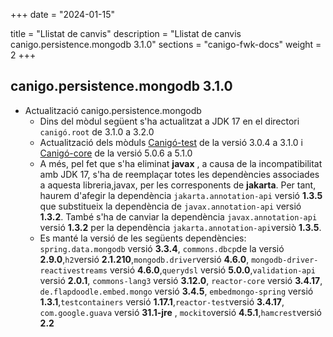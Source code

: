 +++
date        = "2024-01-15"

title       = "Llistat de canvis"
description = "Llistat de canvis canigo.persistence.mongodb 3.1.0"
sections    = "canigo-fwk-docs"
weight		= 2
+++
## canigo.persistence.mongodb 3.1.0

  - Actualització canigo.persistence.mongodb
      - Dins del mòdul següent s'ha actualitzat a JDK 17 en el directori `canigó.root` de 3.1.0 a 3.2.0
      - Actualització dels mòduls [Canigó-test](/plataformes/canigo/documentacio-llibreries/canigo.test/3.1.0/) de la versió 3.0.4 a 3.1.0 i [Canigó-core](/plataformes/canigo/documentacio-llibreries/canigo.core/5.1.0/) de la versió 5.0.6 a 5.1.0
      -  A més, pel fet que s'ha eliminat **javax** , a causa de la incompatibilitat amb JDK 17,
         s'ha de reemplaçar totes les dependències associades a aquesta libreria,javax, per les corresponents de **jakarta**.
         Per tant, haurem d'afegir la dependència `jakarta.annotation-api` versió **1.3.5** que substitueix la dependència de
         `javax.annotation-api` versió **1.3.2**. També s'ha de canviar la dependència `javax.annotation-api` versió
         **1.3.2** per la dependència `jakarta.annotation-api`versiò **1.3.5**.
      -  Es manté la versió de les següents dependències: `spring.data.mongodb` versió **3.3.4**,
         `commons.dbcp`de la versió  **2.9.0**,`h2`versió **2.1.210**,`mongodb.driver`versió **4.6.0**,
         `mongodb-driver-reactivestreams` versió **4.6.0**,`querydsl` versió **5.0.0**,`validation-api` versió **2.0.1**,
         `commons-lang3` versió **3.12.0**, `reactor-core` versió **3.4.17**, `de.flapdoodle.embed.mongo` versió **3.4.5**,
         `embedmongo-spring` versió **1.3.1**,`testcontainers` versió **1.17.1**,`reactor-test`versió **3.4.17**,
         `com.google.guava` versió **31.1-jre** , `mockito`versió **4.5.1**,`hamcrest`versió **2.2**
  

